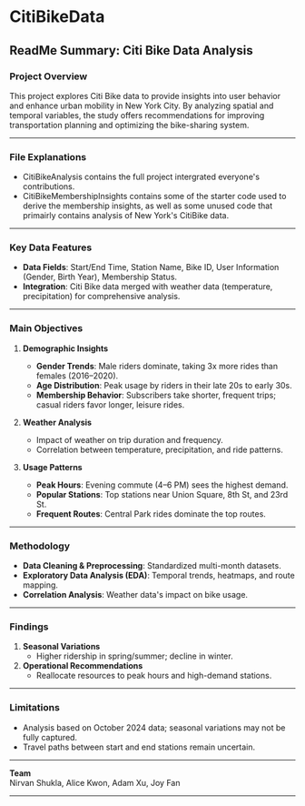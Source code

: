 # CitiBikeData



## ReadMe Summary: Citi Bike Data Analysis

### Project Overview  
This project explores Citi Bike data to provide insights into user behavior and enhance urban mobility in New York City. By analyzing spatial and temporal variables, the study offers recommendations for improving transportation planning and optimizing the bike-sharing system.

---
### File Explanations

- CitiBikeAnalysis contains the full project intergrated everyone's contributions. 
- CitiBikeMembershipInsights contains some of the starter code used to derive the membership insights, as well as some unused code that primairly contains analysis of New York's CitiBike data. 

---

### Key Data Features  
- **Data Fields**: Start/End Time, Station Name, Bike ID, User Information (Gender, Birth Year), Membership Status.  
- **Integration**: Citi Bike data merged with weather data (temperature, precipitation) for comprehensive analysis.

---

### Main Objectives  
1. **Demographic Insights**  
   - **Gender Trends**: Male riders dominate, taking 3x more rides than females (2016–2020).  
   - **Age Distribution**: Peak usage by riders in their late 20s to early 30s.  
   - **Membership Behavior**: Subscribers take shorter, frequent trips; casual riders favor longer, leisure rides.  

2. **Weather Analysis**  
   - Impact of weather on trip duration and frequency.  
   - Correlation between temperature, precipitation, and ride patterns.  

3. **Usage Patterns**  
   - **Peak Hours**: Evening commute (4–6 PM) sees the highest demand.  
   - **Popular Stations**: Top stations near Union Square, 8th St, and 23rd St.  
   - **Frequent Routes**: Central Park rides dominate the top routes.  

---

### Methodology  
- **Data Cleaning & Preprocessing**: Standardized multi-month datasets.  
- **Exploratory Data Analysis (EDA)**: Temporal trends, heatmaps, and route mapping.  
- **Correlation Analysis**: Weather data's impact on bike usage.

---

### Findings  
1. **Seasonal Variations**  
   - Higher ridership in spring/summer; decline in winter.  
2. **Operational Recommendations**  
   - Reallocate resources to peak hours and high-demand stations.

---

### Limitations  
- Analysis based on October 2024 data; seasonal variations may not be fully captured.  
- Travel paths between start and end stations remain uncertain.

---

**Team**  
Nirvan Shukla, Alice Kwon, Adam Xu, Joy Fan

---  
